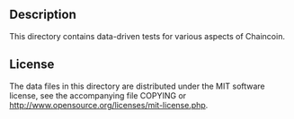 Description
------------

This directory contains data-driven tests for various aspects of Chaincoin.

License
--------

The data files in this directory are distributed under the MIT software
license, see the accompanying file COPYING or
http://www.opensource.org/licenses/mit-license.php.

